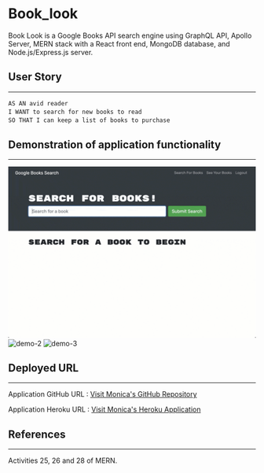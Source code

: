 # Book_look
Book Look is a Google Books API search engine using GraphQL API, Apollo Server, MERN stack with a React front end, MongoDB database, and Node.js/Express.js server.


## User Story
---
```md
AS AN avid reader
I WANT to search for new books to read
SO THAT I can keep a list of books to purchase
```
## Demonstration of application functionality
---
<img src="./assets/21-mern-homework-demo-01.gif" alt="demo-1" />
<img src="./assets/21-mern-homework-demo-02.gif" alt="demo-2" />
<img src="./assets/21-mern-homework-demo-03.gif" alt="demo-3" />


## Deployed URL
---
Application GitHub URL : <a href= "https://github.com/monicadolce/Book_look">Visit Monica's GitHub Repository</a> 

Application Heroku URL : <a href= "">Visit Monica's Heroku Application</a> 

## References
---
Activities 25, 26 and 28 of MERN.